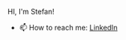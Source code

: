 HI, I'm Stefan! 

<!--
**Tonyaap/Tonyaap** is a ✨ _special_ ✨ repository because its `README.md` (this file) appears on your GitHub profile. -->

- 📫 How to reach me: [LinkedIn](https://www.linkedin.com/in/stefan-kniest/)

